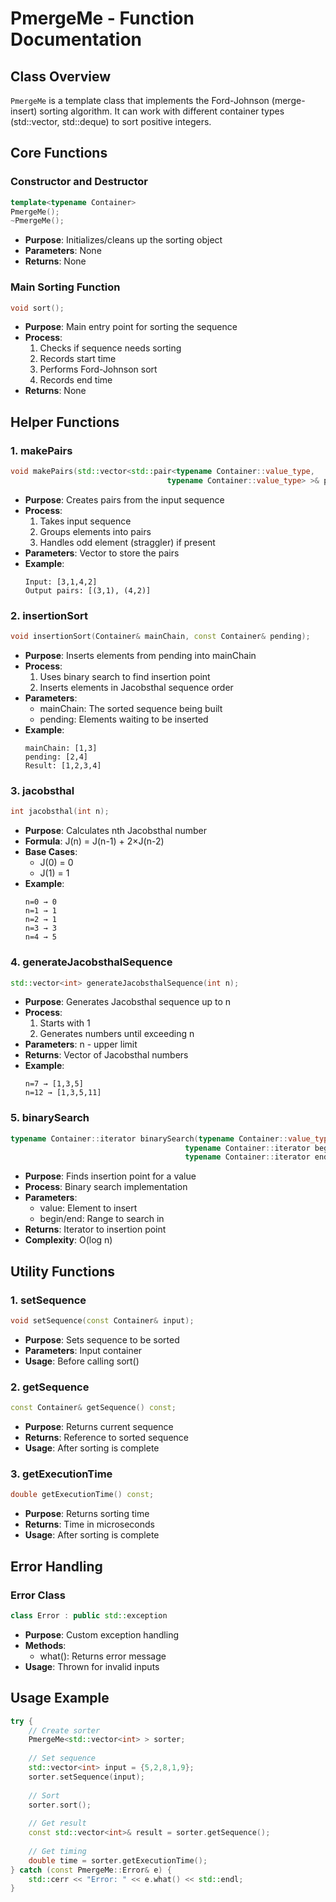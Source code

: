 # PmergeMe - Function Documentation

## Class Overview
`PmergeMe` is a template class that implements the Ford-Johnson (merge-insert) sorting algorithm. It can work with different container types (std::vector, std::deque) to sort positive integers.

## Core Functions

### Constructor and Destructor
```cpp
template<typename Container>
PmergeMe();
~PmergeMe();
```
- **Purpose**: Initializes/cleans up the sorting object
- **Parameters**: None
- **Returns**: None

### Main Sorting Function
```cpp
void sort();
```
- **Purpose**: Main entry point for sorting the sequence
- **Process**:
  1. Checks if sequence needs sorting
  2. Records start time
  3. Performs Ford-Johnson sort
  4. Records end time
- **Returns**: None

## Helper Functions

### 1. makePairs
```cpp
void makePairs(std::vector<std::pair<typename Container::value_type, 
                                   typename Container::value_type> >& pairs);
```
- **Purpose**: Creates pairs from the input sequence
- **Process**:
  1. Takes input sequence
  2. Groups elements into pairs
  3. Handles odd element (straggler) if present
- **Parameters**: Vector to store the pairs
- **Example**:
  ```
  Input: [3,1,4,2]
  Output pairs: [(3,1), (4,2)]
  ```

### 2. insertionSort
```cpp
void insertionSort(Container& mainChain, const Container& pending);
```
- **Purpose**: Inserts elements from pending into mainChain
- **Process**:
  1. Uses binary search to find insertion point
  2. Inserts elements in Jacobsthal sequence order
- **Parameters**:
  - mainChain: The sorted sequence being built
  - pending: Elements waiting to be inserted
- **Example**:
  ```
  mainChain: [1,3]
  pending: [2,4]
  Result: [1,2,3,4]
  ```

### 3. jacobsthal
```cpp
int jacobsthal(int n);
```
- **Purpose**: Calculates nth Jacobsthal number
- **Formula**: J(n) = J(n-1) + 2×J(n-2)
- **Base Cases**:
  - J(0) = 0
  - J(1) = 1
- **Example**:
  ```
  n=0 → 0
  n=1 → 1
  n=2 → 1
  n=3 → 3
  n=4 → 5
  ```

### 4. generateJacobsthalSequence
```cpp
std::vector<int> generateJacobsthalSequence(int n);
```
- **Purpose**: Generates Jacobsthal sequence up to n
- **Process**:
  1. Starts with 1
  2. Generates numbers until exceeding n
- **Parameters**: n - upper limit
- **Returns**: Vector of Jacobsthal numbers
- **Example**:
  ```
  n=7 → [1,3,5]
  n=12 → [1,3,5,11]
  ```

### 5. binarySearch
```cpp
typename Container::iterator binarySearch(typename Container::value_type value,
                                       typename Container::iterator begin,
                                       typename Container::iterator end);
```
- **Purpose**: Finds insertion point for a value
- **Process**: Binary search implementation
- **Parameters**:
  - value: Element to insert
  - begin/end: Range to search in
- **Returns**: Iterator to insertion point
- **Complexity**: O(log n)

## Utility Functions

### 1. setSequence
```cpp
void setSequence(const Container& input);
```
- **Purpose**: Sets sequence to be sorted
- **Parameters**: Input container
- **Usage**: Before calling sort()

### 2. getSequence
```cpp
const Container& getSequence() const;
```
- **Purpose**: Returns current sequence
- **Returns**: Reference to sorted sequence
- **Usage**: After sorting is complete

### 3. getExecutionTime
```cpp
double getExecutionTime() const;
```
- **Purpose**: Returns sorting time
- **Returns**: Time in microseconds
- **Usage**: After sorting is complete

## Error Handling

### Error Class
```cpp
class Error : public std::exception
```
- **Purpose**: Custom exception handling
- **Methods**:
  - what(): Returns error message
- **Usage**: Thrown for invalid inputs

## Usage Example
```cpp
try {
    // Create sorter
    PmergeMe<std::vector<int> > sorter;
    
    // Set sequence
    std::vector<int> input = {5,2,8,1,9};
    sorter.setSequence(input);
    
    // Sort
    sorter.sort();
    
    // Get result
    const std::vector<int>& result = sorter.getSequence();
    
    // Get timing
    double time = sorter.getExecutionTime();
} catch (const PmergeMe::Error& e) {
    std::cerr << "Error: " << e.what() << std::endl;
}
```
